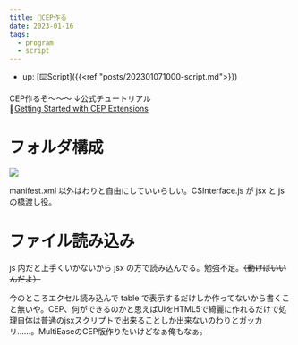 ```yaml
---
title: 📝CEP作る
date: 2023-01-16
tags:
  - program
  - script
---
```


- up: [⌨️Script]({{<ref "posts/202301071000-script.md">}})

CEP作るぞ～～～ ↓公式チュートリアル    
📝[Getting Started with CEP Extensions](https://github.com/Adobe-CEP/Getting-Started-guides)  

# フォルダ構成
![](https://raw.githubusercontent.com/Adobe-CEP/Getting-Started-guides/master/.meta/readme-assets/extension-structure.png)  

manifest.xml 以外はわりと自由にしていいらしい。CSInterface.js が jsx と js の橋渡し役。  

# ファイル読み込み
js 内だと上手くいかないから jsx の方で読み込んでる。勉強不足。~~（動けばいいんだよ）~~  
  
今のところエクセル読み込んで table で表示するだけしか作ってないから書くこと無いや。CEP、何ができるのかと思えばUIをHTML5で綺麗に作れるだけで処理自体は普通のjsxスクリプトで出来ることしか出来ないのわりとガッカリ……。MultiEaseのCEP版作りたいけどなぁ俺もなぁ。